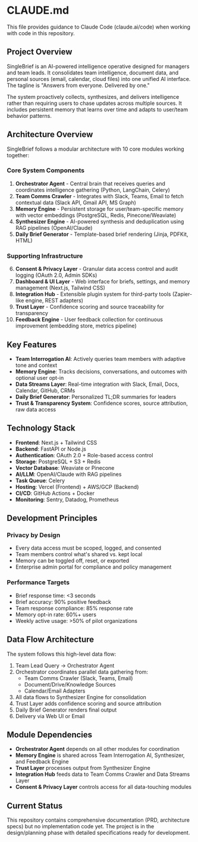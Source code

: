 # CLAUDE.md

This file provides guidance to Claude Code (claude.ai/code) when working with code in this repository.

## Project Overview

SingleBrief is an AI-powered intelligence operative designed for managers and team leads. It consolidates team intelligence, document data, and personal sources (email, calendar, cloud files) into one unified AI interface. The tagline is "Answers from everyone. Delivered by one."

The system proactively collects, synthesizes, and delivers intelligence rather than requiring users to chase updates across multiple sources. It includes persistent memory that learns over time and adapts to user/team behavior patterns.

## Architecture Overview

SingleBrief follows a modular architecture with 10 core modules working together:

### Core System Components

1. **Orchestrator Agent** - Central brain that receives queries and coordinates intelligence gathering (Python, LangChain, Celery)
2. **Team Comms Crawler** - Integrates with Slack, Teams, Email to fetch contextual data (Slack API, Gmail API, MS Graph)
3. **Memory Engine** - Persistent storage for user/team-specific memory with vector embeddings (PostgreSQL, Redis, Pinecone/Weaviate)
4. **Synthesizer Engine** - AI-powered synthesis and deduplication using RAG pipelines (OpenAI/Claude)
5. **Daily Brief Generator** - Template-based brief rendering (Jinja, PDFKit, HTML)

### Supporting Infrastructure

6. **Consent & Privacy Layer** - Granular data access control and audit logging (OAuth 2.0, Admin SDKs)
7. **Dashboard & UI Layer** - Web interface for briefs, settings, and memory management (Next.js, Tailwind CSS)
8. **Integration Hub** - Extensible plugin system for third-party tools (Zapier-like engine, REST adapters)
9. **Trust Layer** - Confidence scoring and source traceability for transparency
10. **Feedback Engine** - User feedback collection for continuous improvement (embedding store, metrics pipeline)

## Key Features

- **Team Interrogation AI**: Actively queries team members with adaptive tone and context
- **Memory Engine**: Tracks decisions, conversations, and outcomes with optional user opt-in
- **Data Streams Layer**: Real-time integration with Slack, Email, Docs, Calendar, GitHub, CRMs
- **Daily Brief Generator**: Personalized TL;DR summaries for leaders
- **Trust & Transparency System**: Confidence scores, source attribution, raw data access

## Technology Stack

- **Frontend**: Next.js + Tailwind CSS
- **Backend**: FastAPI or Node.js
- **Authentication**: OAuth 2.0 + Role-based access control
- **Storage**: PostgreSQL + S3 + Redis
- **Vector Database**: Weaviate or Pinecone
- **AI/LLM**: OpenAI/Claude with RAG pipelines
- **Task Queue**: Celery
- **Hosting**: Vercel (Frontend) + AWS/GCP (Backend)
- **CI/CD**: GitHub Actions + Docker
- **Monitoring**: Sentry, Datadog, Prometheus

## Development Principles

### Privacy by Design
- Every data access must be scoped, logged, and consented
- Team members control what's shared vs. kept local
- Memory can be toggled off, reset, or exported
- Enterprise admin portal for compliance and policy management

### Performance Targets
- Brief response time: <3 seconds
- Brief accuracy: 90% positive feedback
- Team response compliance: 85% response rate
- Memory opt-in rate: 60%+ users
- Weekly active usage: >50% of pilot organizations

## Data Flow Architecture

The system follows this high-level data flow:
1. Team Lead Query → Orchestrator Agent
2. Orchestrator coordinates parallel data gathering from:
   - Team Comms Crawler (Slack, Teams, Email)
   - Document/Drive/Knowledge Sources
   - Calendar/Email Adapters
3. All data flows to Synthesizer Engine for consolidation
4. Trust Layer adds confidence scoring and source attribution
5. Daily Brief Generator renders final output
6. Delivery via Web UI or Email

## Module Dependencies

- **Orchestrator Agent** depends on all other modules for coordination
- **Memory Engine** is shared across Team Interrogation AI, Synthesizer, and Feedback Engine
- **Trust Layer** processes output from Synthesizer Engine
- **Integration Hub** feeds data to Team Comms Crawler and Data Streams Layer
- **Consent & Privacy Layer** controls access for all data-touching modules

## Current Status

This repository contains comprehensive documentation (PRD, architecture specs) but no implementation code yet. The project is in the design/planning phase with detailed specifications ready for development.